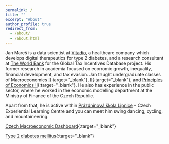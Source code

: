 ```yaml
---
permalink: /
title: ""
excerpt: "About"
author_profile: true
redirect_from: 
  - /about/
  - /about.html
---
```


<!--
Jan Mareš is a [junior researcher](http://ies.fsv.cuni.cz/en/staff/maresj){:target="_blank"} at the Institute of Economic Studies, Charles University, Prague. His research focuses on economic growth, inequality, financial development, and tax evasion. Formerly, he worked in the economic modelling department at the Ministry of Finance of the Czech Republic. The motivation for his research is efficient and evidence based policymaking. He also enjoys tackling the pivotal questions as is inequality good or bad, what drives it, or how does finance affect world economy of today.

Jan teaches undergraduate classes of Macroeconomics [I](https://is.cuni.cz/studium/predmety/index.php?id=94fdeac5d8c829836f77d9cc448e316f&tid=&do=predmet&kod=JEB114){:target="_blank"}, [II](https://is.cuni.cz/studium/predmety/index.php?id=94fdeac5d8c829836f77d9cc448e316f&tid=&do=predmet&kod=JEB115){:target="_blank"}, and [Principles of Economics II](https://is.cuni.cz/studium/predmety/index.php?id=94fdeac5d8c829836f77d9cc448e316f&tid=&do=predmet&kod=JEB102){:target="_blank"}. He holds master degree in economics from Charles University and was a visiting researcher at Columbia University, New York. His recent publication appeared in *The World Bank Economic Review* and he has another paper forthcoming in *Journal of International Money and Finance*.
-->

Jan Mareš is a data scientist at [Vitadio](https://vitad.io), a healthcare company which develops digital therapeutics for type 2 diabetes, and a research consultant at [The World Bank](https://www.worldbank.org/en/home) for the Global Tax Incentives Database project. His former research in academia focused on economic growth, inequality, financial development, and tax evasion. Jan taught undergraduate classes of Macroeconomics [I](https://is.cuni.cz/studium/predmety/index.php?id=94fdeac5d8c829836f77d9cc448e316f&tid=&do=predmet&kod=JEB114){:target="_blank"}, [II](https://is.cuni.cz/studium/predmety/index.php?id=94fdeac5d8c829836f77d9cc448e316f&tid=&do=predmet&kod=JEB115){:target="_blank"}, and [Principles of Economics II](https://is.cuni.cz/studium/predmety/index.php?id=94fdeac5d8c829836f77d9cc448e316f&tid=&do=predmet&kod=JEB102){:target="_blank"}. He also has experience in the public sector, where he worked in the economic modelling department at the Ministry of Finance of the Czech Republic.

Apart from that, he is active within [Prázdninová škola Lipnice](www.psl.cz) - Czech Experiential Learning Centre and you can meet him swing dancing, cycling, and mountaineering.

[Czech Macroeconomic Dashboard](https://janxmares.github.io/macrodash/){:target="_blank"}

[Type 2 diabetes mellitus](https://jx-m.shinyapps.io/diabetes_tryout/){:target="_blank"}


<a href="{{ site.baseurl }}/files/cv_janmares.pdf"><i class='ai ai-cv ai-2x'></i></a>

